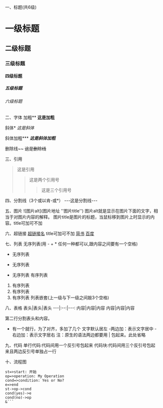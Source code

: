 一、标题(共6级)
# 一级标题
## 二级标题
### 三级标题
#### 四级标题
##### 五级标题
###### 六级标题

二、字体
加粗**
**这是加粗**

斜体*
*这是斜体*

斜体加粗***
***这是斜体加粗***

删除线~~
~~这是删除线~~

三、引用
>这是引用
>>这是两个引用号
>>>这是三个引用号

四、分割线（3个或以肯-或*）
---这是分割线---

五、图片
![图片alt](图片地址 ''图片title'')
图片alt就是显示在图片下面的文字，相当于对图片内容的解释。
图片title是图片的标题，当鼠标移到图片上时显示的内容。title可加可不加

六、超链接
[超链接名](超链接地址 "超链接title")
title可加可不加
[简书](http://jianshu.com)
[百度](http://baidu.com)

七、列表
无序列表(用 - + * 任何一种都可以,跟内容之间要有一个空格)
- 无序列表
+ 无序列表
* 无序列表
有序列表
1. 有序列表
2. 有序列表
3. 有序列表
列表嵌套(上一级与下一级之间敲3个空格)

八、表格
表头|表头|表头
---|:--:|---:
内容|内容|内容
内容|内容|内容

第二行分割表头和内容。
- 有一个就行，为了对齐，多加了几个
文字默认居左
-两边加：表示文字居中
-右边加：表示文字居右
注：原生的语法两边都要用 | 包起来。此处省略

九、代码
单行代码:代码间用一个反引号包起来
代码块:代码间用三个反引号包起来且两边反引号单独占一行

十、流程图
```flow
st=>start: 开始
op=>operation: My Operation
cond=>condition: Yes or No?
e=>end
st->op->cond
cond(yes)->e
cond(no)->op
&```
